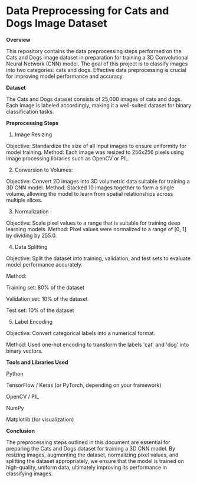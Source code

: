 # **Data Preprocessing for Cats and Dogs Image Dataset**

**Overview**

This repository contains the data preprocessing steps performed on the Cats and Dogs image dataset in preparation for training a 3D Convolutional Neural Network (CNN) model. The goal of this project is to classify images into two categories: cats and dogs. Effective data preprocessing is crucial for improving model performance and accuracy.

**Dataset**

The Cats and Dogs dataset consists of 25,000 images of cats and dogs. Each image is labeled accordingly, making it a well-suited dataset for binary classification tasks.

**Preprocessing Steps**

1. Image Resizing
   
Objective: Standardize the size of all input images to ensure uniformity for model training.
Method: Each image was resized to 256x256 pixels using image processing libraries such as OpenCV or PIL.

2. Conversion to Volumes:

Objective: Convert 2D images into 3D volumetric data suitable for training a 3D CNN model.
Method: Stacked 10 images together to form a single volume, allowing the model to learn from spatial relationships across multiple slices.

3. Normalization
   
Objective: Scale pixel values to a range that is suitable for training deep learning models.
Method: Pixel values were normalized to a range of [0, 1] by dividing by 255.0.

4. Data Splitting
   
Objective: Split the dataset into training, validation, and test sets to evaluate model performance accurately.

Method:

Training set: 80% of the dataset

Validation set: 10% of the dataset

Test set: 10% of the dataset

5. Label Encoding
   
Objective: Convert categorical labels into a numerical format.

Method: Used one-hot encoding to transform the labels 'cat' and 'dog' into binary vectors.

**Tools and Libraries Used**

Python

TensorFlow / Keras (or PyTorch, depending on your framework)

OpenCV / PIL

NumPy

Matplotlib (for visualization)

**Conclusion**

The preprocessing steps outlined in this document are essential for preparing the Cats and Dogs dataset for training a 3D CNN model. By resizing images, augmenting the dataset, normalizing pixel values, and splitting the dataset appropriately, we ensure that the model is trained on high-quality, uniform data, ultimately improving its performance in classifying images.
